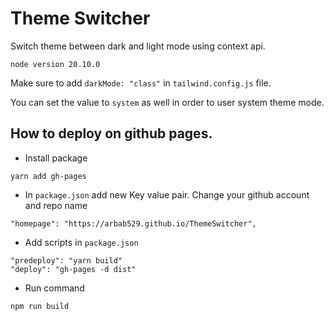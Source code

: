 # Theme Switcher

Switch theme between dark and light mode using context api.

`node version 20.10.0`

Make sure to add `darkMode: "class"` in `tailwind.config.js` file.

You can set the value to `system` as well in order to user system theme mode.

## How to deploy on github pages.

- Install package

```
yarn add gh-pages
```

- In `package.json` add new Key value pair. Change your github account and repo name

```
"homepage": "https://arbab529.github.io/ThemeSwitcher",
```

- Add scripts in `package.json`

```
"predeploy": "yarn build"
"deploy": "gh-pages -d dist"
```

- Run command

```
npm run build
```
